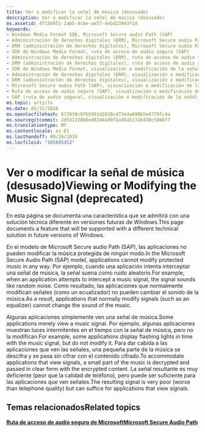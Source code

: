```yaml
---
title: Ver o modificar la señal de música (desusado)
description: Ver o modificar la señal de música (desusado)
ms.assetid: 47150951-2ab5-4cbe-ae57-4ebd23943f1d
keywords:
- Windows Media Format SDK, Microsoft Secure audio Path (SAP)
- Administración de derechos digitales (DRM), Microsoft Secure audio Path (SAP)
- DRM (administración de derechos digitales), Microsoft Secure audio Path (SAP)
- SDK de Windows Media Format, ruta de acceso de audio segura (SAP)
- Administración de derechos digitales (DRM), ruta de acceso de audio segura (SAP)
- DRM (administración de derechos digitales), ruta de acceso de audio segura (SAP)
- SDK de Windows Media Format, visualización o modificación de la señal de música
- Administración de derechos digitales (DRM), visualización o modificación de la señal de música
- DRM (administración de derechos digitales), visualización o modificación de la señal de música
- Microsoft Secure audio Path (SAP), visualización o modificación de la señal de música
- Ruta de acceso de audio seguro (SAP), visualización o modificación de la señal de música
- SAP (ruta de audio segura), visualización o modificación de la señal de música
ms.topic: article
ms.date: 05/31/2018
ms.openlocfilehash: 673038c9769301d2820cd73e4a090b5e4770fc4a
ms.sourcegitcommit: 2d531328b6ed82d4ad971a45a5131b430c5866f7
ms.translationtype: MT
ms.contentlocale: es-ES
ms.lasthandoff: 09/16/2019
ms.locfileid: "105695452"
---
```

# <a name="viewing-or-modifying-the-music-signal-deprecated"></a><span data-ttu-id="cad10-115">Ver o modificar la señal de música (desusado)</span><span class="sxs-lookup"><span data-stu-id="cad10-115">Viewing or Modifying the Music Signal (deprecated)</span></span>

<span data-ttu-id="cad10-116">En esta página se documenta una característica que se admitirá con una solución técnica diferente en versiones futuras de Windows.</span><span class="sxs-lookup"><span data-stu-id="cad10-116">This page documents a feature that will be supported with a different technical solution in future versions of Windows.</span></span>

<span data-ttu-id="cad10-117">En el modelo de Microsoft Secure audio Path (SAP), las aplicaciones no pueden modificar la música protegida de ningún modo.</span><span class="sxs-lookup"><span data-stu-id="cad10-117">In the Microsoft Secure Audio Path (SAP) model, applications cannot modify protected music in any way.</span></span> <span data-ttu-id="cad10-118">Por ejemplo, cuando una aplicación intenta interceptar una señal de música, la señal suena como ruido aleatorio.</span><span class="sxs-lookup"><span data-stu-id="cad10-118">For example, when an application attempts to intercept a music signal, the signal sounds like random noise.</span></span> <span data-ttu-id="cad10-119">Como resultado, las aplicaciones que normalmente modifican señales (como un ecualizador) no pueden cambiar el sonido de la música.</span><span class="sxs-lookup"><span data-stu-id="cad10-119">As a result, applications that normally modify signals (such as an equalizer) cannot change the sound of the music.</span></span>

<span data-ttu-id="cad10-120">Algunas aplicaciones simplemente ven una señal de música.</span><span class="sxs-lookup"><span data-stu-id="cad10-120">Some applications merely view a music signal.</span></span> <span data-ttu-id="cad10-121">Por ejemplo, algunas aplicaciones muestran luces intermitentes en el tiempo con la señal de música, pero no la modifican.</span><span class="sxs-lookup"><span data-stu-id="cad10-121">For example, some applications display flashing lights in time with the music signal, but do not modify it.</span></span> <span data-ttu-id="cad10-122">Para dar cabida a las aplicaciones que ven las señales, una pequeña parte de la música se descifra y se pasa sin cifrar con el contenido cifrado.</span><span class="sxs-lookup"><span data-stu-id="cad10-122">To accommodate applications that view signals, a small part of the music is decrypted and passed in clear form with the encrypted content.</span></span> <span data-ttu-id="cad10-123">La señal resultante es muy deficiente (peor que la calidad de teléfono), pero puede ser suficiente para las aplicaciones que ven señales.</span><span class="sxs-lookup"><span data-stu-id="cad10-123">The resulting signal is very poor (worse than telephone quality) but can suffice for applications that view signals.</span></span>

## <a name="related-topics"></a><span data-ttu-id="cad10-124">Temas relacionados</span><span class="sxs-lookup"><span data-stu-id="cad10-124">Related topics</span></span>

<dl> <dt>

[<span data-ttu-id="cad10-125">**Ruta de acceso de audio seguro de Microsoft**</span><span class="sxs-lookup"><span data-stu-id="cad10-125">**Microsoft Secure Audio Path**</span></span>](microsoft-secure-audio-path--deprecated.md)
</dt> </dl>

 

 




